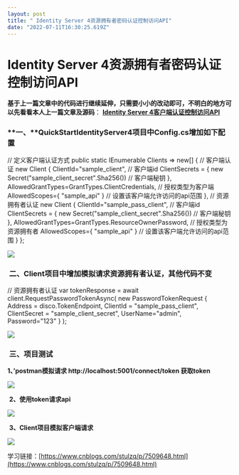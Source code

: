```yaml
---
layout: post
title: " Identity Server 4资源拥有者密码认证控制访问API"
date: "2022-07-11T16:30:25.619Z"
---
```

Identity Server 4资源拥有者密码认证控制访问API
=================================

**基于上一篇文章中的代码进行继续延伸，只需要小小的改动即可，不明白的地方可以先看看本人上一篇文章及源码**： **[Identity Server 4客户端认证控制访问API](https://www.cnblogs.com/sportsky/p/16462890.html)**

### **一、**QuickStartIdentityServer4项目中Config.cs增加如下配置

// 定义客户端认证方式
        public static IEnumerable<Client> Clients => new\[\]
        {
            // 客户端认证
            new Client
            {
                ClientId\="sample\_client", // 客户端id
                ClientSecrets =
                {
                    new Secret("sample\_client\_secret".Sha256()) // 客户端秘钥
                },
                AllowedGrantTypes\=GrantTypes.ClientCredentials, // 授权类型为客户端
                AllowedScopes={ "sample\_api" } // 设置该客户端允许访问的api范围
            },
            // 资源拥有者认证
            new Client
            {
                ClientId\="sample\_pass\_client", // 客户端id
                ClientSecrets =
                {
                    new Secret("sample\_client\_secret".Sha256()) // 客户端秘钥
                },
                AllowedGrantTypes\=GrantTypes.ResourceOwnerPassword, // 授权类型为资源拥有者
                AllowedScopes={ "sample\_api" } // 设置该客户端允许访问的api范围
            }
        };

![](https://img2022.cnblogs.com/blog/520237/202207/520237-20220711232020657-1622874008.png)

###  二、Client项目中增加模拟请求资源拥有者认证，其他代码不变

// 资源拥有者认证
            var tokenResponse = await client.RequestPasswordTokenAsync(
                    new PasswordTokenRequest
                    {
                        Address \= disco.TokenEndpoint,
                        ClientId \= "sample\_pass\_client",
                        ClientSecret \= "sample\_client\_secret",
                        UserName\="admin",
                        Password\="123"
                    }
                );

![](https://img2022.cnblogs.com/blog/520237/202207/520237-20220711232156720-1338344298.png)

###  三、项目测试

**1、’postman模拟请求 http://localhost:5001/connect/token 获取token**

![](https://img2022.cnblogs.com/blog/520237/202207/520237-20220711232357197-764612685.png)

 **2、使用token请求api**

![](https://img2022.cnblogs.com/blog/520237/202207/520237-20220711232516439-1803520429.png)

 **3、Client项目模拟客户端请求**

![](https://img2022.cnblogs.com/blog/520237/202207/520237-20220711232553959-1919348783.png)

学习链接：[https://www.cnblogs.com/stulzq/p/7509648.html](https://www.cnblogs.com/stulzq/p/7509648.html)